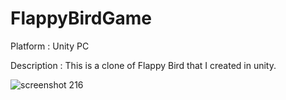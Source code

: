 # FlappyBirdGame

Platform : Unity PC

Description : This is a clone of Flappy Bird that I created in unity.

![screenshot 216](https://user-images.githubusercontent.com/34336182/51847795-6d4bab00-2342-11e9-8d17-c9323204cc7a.png)

